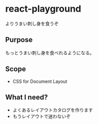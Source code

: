 # react-playground
よりうまい刺し身を食うぞ

## Purpose

もっとうまい刺し身を食べれるようになる。

## Scope

- CSS for Document Layout

## What I need?

- よくあるレイアウトカタログを作ります
- もうレイアウトで迷わないぞ
